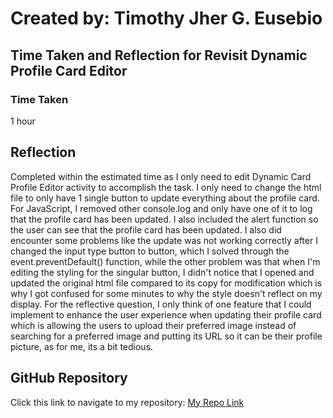 # Created by: **Timothy Jher G. Eusebio**
## Time Taken and Reflection for Revisit Dynamic Profile Card Editor

### Time Taken
1 hour 

## Reflection
Completed within the estimated time as I only need to edit Dynamic Card Profile Editor activity to accomplish the task. I only need to change the html file to only have 1 single button to update everything about the profile card. For JavaScript, I removed other console.log and only have one of it to log that the profile card has been updated. I also included the alert function so the user can see that the profile card has been updated. I also did encounter some problems like the update was not working correctly after I changed the input type button to button, which I solved through the event.preventDefault() function, while the other problem was that when I'm editing the styling for the singular button, I didn't notice that I opened and updated the original html file compared to its copy for modification which is why I got confused for some minutes to why the style doesn't reflect on my display. For the reflective question, I only think of one feature that I could implement to enhance the user experience when updating their profile card which is allowing the users to upload their preferred image instead of searching for a preferred image and putting its URL so it can be their profile picture, as for me, its a bit tedious.

## GitHub Repository
Click this link to navigate to my repository: [My Repo Link](https://github.com/TJInGitHub/Armada-Logics-OJT)